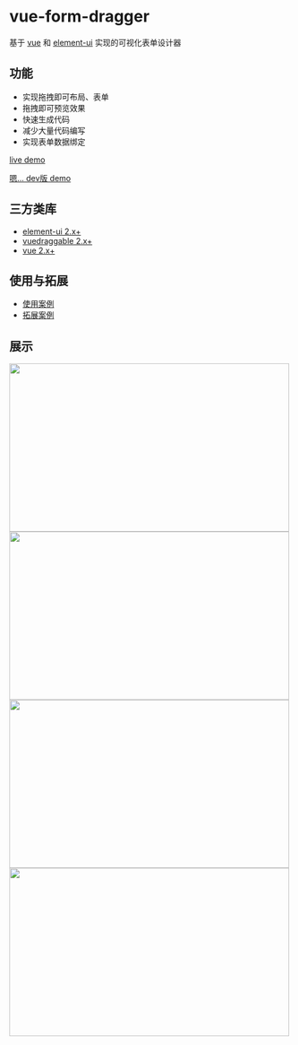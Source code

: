 # vue-form-dragger


基于 [vue](https://github.com/vuejs/vue) 和 [element-ui](https://github.com/ElemeFE/element) 实现的可视化表单设计器

## 功能
* 实现拖拽即可布局、表单
* 拖拽即可预览效果
* 快速生成代码
* 减少大量代码编写
* 实现表单数据绑定

[live demo](http://www.bingco.top/form-dragger)
  
[嗯... dev版 demo](https://bingco-zhan.github.io/vue-form-dragger/dist/index.html)

## 三方类库
* [element-ui 2.x+](https://github.com/ElemeFE/element)
* [vuedraggable 2.x+](https://github.com/SortableJS/Vue.Draggable)
* [vue 2.x+](https://github.com/vuejs/vue)

## 使用与拓展
* [使用案例](https://github.com/bingco-zhan/vue-form-dragger/blob/main/src/App.vue)
* [拓展案例](https://github.com/bingco-zhan/vue-form-dragger/tree/main/src/examples)

## 展示
<img src="https://cdn.jsdelivr.net/gh/bingco-zhan/cdn@0.0.3/vue-form-dragger/images/1602158048.jpg" width="500px" height="300px" />
<img src="https://cdn.jsdelivr.net/gh/bingco-zhan/cdn@0.0.3/vue-form-dragger/images/1602158085.jpg" width="500px" height="300px" />
<img src="https://cdn.jsdelivr.net/gh/bingco-zhan/cdn@0.0.3/vue-form-dragger/images/1602158121.jpg" width="500px" height="300px" />
<img src="https://cdn.jsdelivr.net/gh/bingco-zhan/cdn@0.0.3/vue-form-dragger/images/1602158169.jpg" width="500px" height="300px" />
